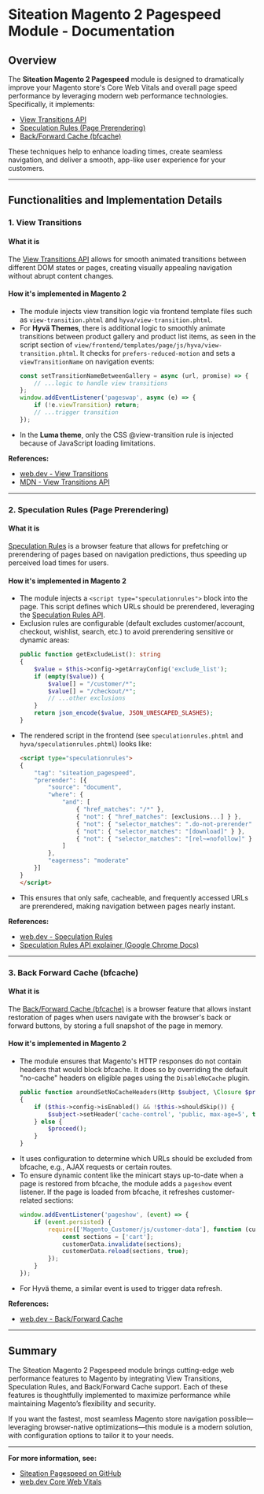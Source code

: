# Siteation Magento 2 Pagespeed Module - Documentation

## Overview

The **Siteation Magento 2 Pagespeed** module is designed to dramatically improve your Magento store's Core Web Vitals and overall page speed performance by leveraging modern web performance technologies. Specifically, it implements:

- [View Transitions API](https://web.dev/view-transitions/)
- [Speculation Rules (Page Prerendering)](https://web.dev/speculation-rules/)
- [Back/Forward Cache (bfcache)](https://web.dev/bfcache/)

These techniques help to enhance loading times, create seamless navigation, and deliver a smooth, app-like user experience for your customers.

---

## Functionalities and Implementation Details

### 1. View Transitions

#### What it is
The [View Transitions API](https://web.dev/view-transitions/) allows for smooth animated transitions between different DOM states or pages, creating visually appealing navigation without abrupt content changes.

#### How it's implemented in Magento 2

- The module injects view transition logic via frontend template files such as `view-transition.phtml` and `hyva/view-transition.phtml`.
- For **Hyvä Themes**, there is additional logic to smoothly animate transitions between product gallery and product list items, as seen in the script section of `view/frontend/templates/page/js/hyva/view-transition.phtml`. It checks for `prefers-reduced-motion` and sets a `viewTransitionName` on navigation events:
  ```javascript
  const setTransitionNameBetweenGallery = async (url, promise) => {
      // ...logic to handle view transitions
  };
  window.addEventListener('pageswap', async (e) => {
      if (!e.viewTransition) return;
      // ...trigger transition
  });
  ```
- In the **Luma theme**, only the CSS @view-transition rule is injected because of JavaScript loading limitations.

**References:**  
- [web.dev - View Transitions](https://web.dev/view-transitions/)
- [MDN - View Transitions API](https://developer.mozilla.org/en-US/docs/Web/API/View_Transitions_API)

---

### 2. Speculation Rules (Page Prerendering)

#### What it is
[Speculation Rules](https://web.dev/speculation-rules/) is a browser feature that allows for prefetching or prerendering of pages based on navigation predictions, thus speeding up perceived load times for users.

#### How it's implemented in Magento 2

- The module injects a `<script type="speculationrules">` block into the page. This script defines which URLs should be prerendered, leveraging the [Speculation Rules API](https://web.dev/speculation-rules/).
- Exclusion rules are configurable (default excludes customer/account, checkout, wishlist, search, etc.) to avoid prerendering sensitive or dynamic areas:
  ```php
  public function getExcludeList(): string
  {
      $value = $this->config->getArrayConfig('exclude_list');
      if (empty($value)) {
          $value[] = "/customer/*";
          $value[] = "/checkout/*";
          // ...other exclusions
      }
      return json_encode($value, JSON_UNESCAPED_SLASHES);
  }
  ```
- The rendered script in the frontend (see `speculationrules.phtml` and `hyva/speculationrules.phtml`) looks like:
  ```html
  <script type="speculationrules">
  {
      "tag": "siteation_pagespeed",
      "prerender": [{
          "source": "document",
          "where": {
              "and": [
                  { "href_matches": "/*" },
                  { "not": { "href_matches": [exclusions...] } },
                  { "not": { "selector_matches": ".do-not-prerender" } },
                  { "not": { "selector_matches": "[download]" } },
                  { "not": { "selector_matches": "[rel~=nofollow]" } }
              ]
          },
          "eagerness": "moderate"
      }]
  }
  </script>
  ```
- This ensures that only safe, cacheable, and frequently accessed URLs are prerendered, making navigation between pages nearly instant.

**References:**  
- [web.dev - Speculation Rules](https://web.dev/speculation-rules/)
- [Speculation Rules API explainer (Google Chrome Docs)](https://github.com/WICG/nav-speculation)

---

### 3. Back Forward Cache (bfcache)

#### What it is
The [Back/Forward Cache (bfcache)](https://web.dev/bfcache/) is a browser feature that allows instant restoration of pages when users navigate with the browser's back or forward buttons, by storing a full snapshot of the page in memory.

#### How it's implemented in Magento 2

- The module ensures that Magento's HTTP responses do not contain headers that would block bfcache. It does so by overriding the default "no-cache" headers on eligible pages using the `DisableNoCache` plugin.
  ```php
  public function aroundSetNoCacheHeaders(Http $subject, \Closure $proceed): void
  {
      if ($this->config->isEnabled() && !$this->shouldSkip()) {
          $subject->setHeader('cache-control', 'public, max-age=5', true);
      } else {
          $proceed();
      }
  }
  ```
- It uses configuration to determine which URLs should be excluded from bfcache, e.g., AJAX requests or certain routes.
- To ensure dynamic content like the minicart stays up-to-date when a page is restored from bfcache, the module adds a `pageshow` event listener. If the page is loaded from bfcache, it refreshes customer-related sections:
  ```javascript
  window.addEventListener('pageshow', (event) => {
      if (event.persisted) {
          require(['Magento_Customer/js/customer-data'], function (customerData) {
              const sections = ['cart'];
              customerData.invalidate(sections);
              customerData.reload(sections, true);
          });
      }
  });
  ```
- For Hyvä theme, a similar event is used to trigger data refresh.

**References:**  
- [web.dev - Back/Forward Cache](https://web.dev/bfcache/)

---

## Summary

The Siteation Magento 2 Pagespeed module brings cutting-edge web performance features to Magento by integrating View Transitions, Speculation Rules, and Back/Forward Cache support. Each of these features is thoughtfully implemented to maximize performance while maintaining Magento’s flexibility and security.

If you want the fastest, most seamless Magento store navigation possible—leveraging browser-native optimizations—this module is a modern solution, with configuration options to tailor it to your needs.

---
**For more information, see:**
- [Siteation Pagespeed on GitHub](https://github.com/Siteation/magento2-pagespeed)
- [web.dev Core Web Vitals](https://web.dev/vitals/)